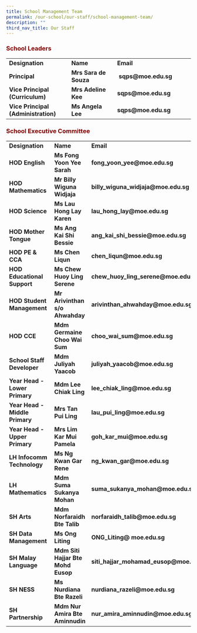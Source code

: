 ```yaml
---
title: School Management Team
permalink: /our-school/our-staff/school-management-team/
description: ""
third_nav_title: Our Staff
---
```

<h3><strong><span style="color: #800000;">School Leaders</span></strong></h3>
<table width="771">
<tbody>
<tr>
<td width="223"><strong>Designation</strong></td>
<td width="241"><strong>Name</strong></td>
<td width="307"><strong>Email</strong></td>
</tr>
<tr>
<td width="223"><strong>Principal</strong></td>
<td width="241"><strong>Mrs Sara de Souza</strong></td>
<td width="307"><strong>&nbsp;sqps@moe.edu.sg</strong></td>
</tr>
<tr>
<td width="223"><strong>Vice Principal (Curriculum)</strong></td>
<td width="241"><strong>Mrs Adeline Kee&nbsp;</strong></td>
<td width="307"><strong>sqps@moe.edu.sg&nbsp;</strong></td>
</tr>
<tr>
<td width="223"><strong>Vice Principal (Administration)</strong></td>
<td width="241"><strong>Ms Angela Lee</strong></td>
<td width="307"><strong>sqps@moe.edu.sg</strong></td>
</tr>
</tbody>
</table>
<h3><strong><span style="color: #800000;">School Executive Committee</span></strong></h3>
<table width="771">
<tbody>
<tr>
<td width="223"><strong>Designation</strong></td>
<td width="241"><strong>Name</strong></td>
<td width="307"><strong>Email</strong></td>
</tr>
<tr>
<td width="223"><strong>HOD English</strong></td>
<td width="241"><strong>Ms Fong Yoon Yee Sarah</strong></td>
<td width="307"><strong>fong_yoon_yee@moe.edu.sg</strong></td>
</tr>
<tr>
<td width="223"><strong>HOD Mathematics</strong></td>
<td width="241"><strong>Mr Billy Wiguna Widjaja</strong></td>
<td width="307"><strong>billy_wiguna_widjaja@moe.edu.sg</strong></td>
</tr>
<tr>
<td width="223"><strong>HOD Science</strong></td>
<td width="241"><strong>Ms Lau Hong Lay Karen</strong></td>
<td width="307"><strong>lau_hong_lay@moe.edu.sg</strong></td>
</tr>
<tr>
<td width="223"><strong>HOD Mother Tongue</strong></td>
<td width="241"><strong>Ms Ang Kai Shi Bessie</strong></td>
<td width="307"><strong>ang_kai_shi_bessie@moe.edu.sg</strong></td>
</tr>
<tr>
<td width="223"><strong>HOD PE &amp; CCA</strong></td>
<td width="241"><strong>Ms Chen Liqun</strong></td>
<td width="307"><strong>chen_liqun@moe.edu.sg</strong></td>
</tr>
<tr>
<td width="223"><strong>HOD Educational Support</strong></td>
<td width="241"><strong>Ms Chew Huoy Ling Serene</strong></td>
<td width="307"><strong>chew_huoy_ling_serene@moe.edu.sg</strong></td>
</tr>
<tr>
<td width="223"><strong>HOD Student Management&nbsp;</strong></td>
<td width="241"><strong>Mr Arivinthan s/o Ahwahday</strong></td>
<td width="307"><strong>arivinthan_ahwahday@moe.edu.sg</strong></td>
</tr>
<tr>
<td width="223"><strong>HOD CCE</strong></td>
<td width="241"><strong>Mdm Germaine Choo Wai Sum</strong></td>
<td width="307"><strong>choo_wai_sum@moe.edu.sg</strong></td>
</tr>
<tr>
<td width="223"><strong>School Staff Developer</strong></td>
<td width="241"><strong>Mdm Juliyah Yaacob</strong></td>
<td width="307"><strong>juliyah_yaacob@moe.edu.sg</strong></td>
</tr>
<tr>
<td width="223"><strong>Year Head - Lower Primary</strong></td>
<td width="241"><strong>Mdm Lee Chiak Ling</strong></td>
<td width="307"><strong>lee_chiak_ling@moe.edu.sg</strong></td>
</tr>
<tr>
<td width="223"><strong>Year Head - Middle Primary</strong></td>
<td width="241"><strong>Mrs Tan Pui Ling</strong></td>
<td width="307"><strong>lau_pui_ling@moe.edu.sg</strong></td>
</tr>
<tr>
<td width="223"><strong>Year Head - Upper Primary</strong></td>
<td width="241"><strong>Mrs Lim Kar Mui Pamela</strong></td>
<td width="307"><strong>goh_kar_mui@moe.edu.sg</strong></td>
</tr>
<tr>
<td width="223"><strong>LH Infocomm Technology</strong></td>
<td width="241"><strong>Ms Ng Kwan Gar Rene</strong></td>
<td width="307"><strong>ng_kwan_gar@moe.edu.sg</strong></td>
</tr>
<tr>
<td width="223"><strong>LH Mathematics</strong></td>
<td width="241"><strong>Mdm Suma Sukanya Mohan</strong></td>
<td width="307"><strong>suma_sukanya_mohan@moe.edu.sg</strong></td>
</tr>
<tr>
<td width="223"><strong>SH Arts</strong></td>
<td width="241"><strong>Mdm Norfaraidh Bte Talib</strong></td>
<td width="307"><strong>norfaraidh_talib@moe.edu.sg</strong></td>
</tr>
<tr>
<td width="223"><strong>SH Data Management</strong></td>
<td width="241"><strong>Ms Ong Liting</strong></td>
<td width="307"><strong>ONG_Liting@ moe.edu.sg</strong></td>
</tr>
<tr>
<td width="223"><strong>SH Malay Language</strong></td>
<td width="241"><strong>Mdm Siti Hajjar Bte Mohd Eusop</strong></td>
<td width="307"><strong>siti_hajjar_mohamad_eusop@moe.edu.sg</strong></td>
</tr>
<tr>
<td width="223"><strong>SH NESS</strong></td>
<td width="241"><strong>Ms Nurdiana Bte Razeli</strong></td>
<td width="307"><strong>nurdiana_razeli@moe.edu.sg</strong></td>
</tr>
<tr>
<td width="223"><strong>SH Partnership</strong></td>
<td width="241"><strong>Mdm Nur Amira Bte Aminnudin</strong></td>
<td width="307"><strong>nur_amira_aminnudin@moe.edu.sg</strong></td>
</tr>
</tbody>
</table>